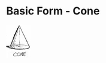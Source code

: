 # Basic Form - Cone

![Cone](https://github.com/vanHeemstraDesigns/photoshop-hello-world/blob/master/forms/cone/cone.PNG?raw=true "Cone")
